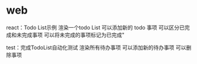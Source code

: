 # web
react：Todo List示例
渲染一个todo List
可以添加新的 todo 事项
可以区分已完成和未完成事项
可以将未完成的事项标记为已完成"

test：完成TodoList自动化测试
渲染所有待办事项
可以添加新的待办事项
可以删除事项

